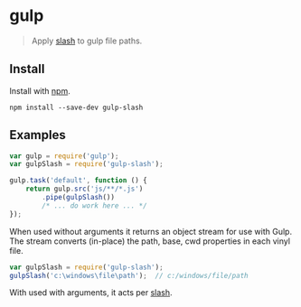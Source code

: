 # gulp

> Apply [slash](https://www.npmjs.org/package/slash) to gulp file paths.

## Install

Install with [npm](https://npmjs.org/package/gulp-slash).

```
npm install --save-dev gulp-slash
```

## Examples

```js
var gulp = require('gulp');
var gulpSlash = require('gulp-slash');

gulp.task('default', function () {
	return gulp.src('js/**/*.js')
		.pipe(gulpSlash())
		/* ... do work here ... */
});
```

When used without arguments it returns an object stream for use with Gulp. The stream converts (in-place) the path,
base, cwd properties in each vinyl file.

```js
var gulpSlash = require('gulp-slash');
gulpSlash('c:\windows\file\path');  // c:/windows/file/path
```

With used with arguments, it acts per [slash](https://www.npmjs.org/package/slash).